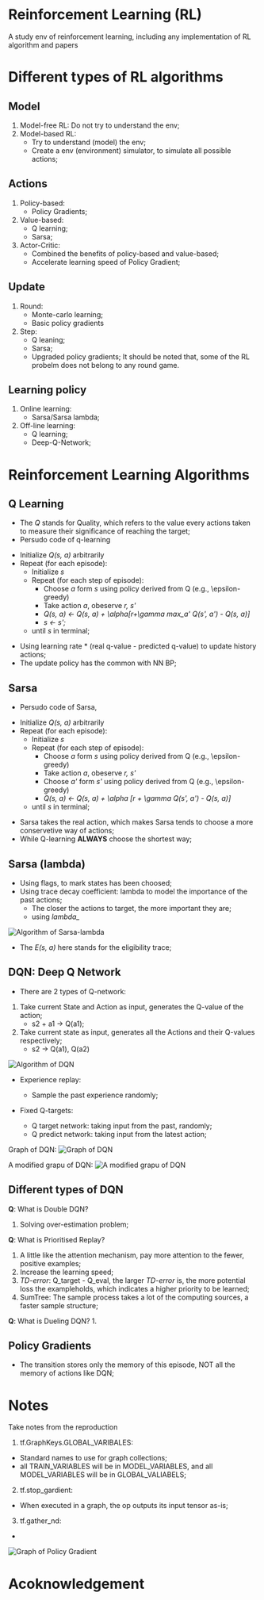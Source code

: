# Reinforcement Learning (RL)
A study env of reinforcement learning, including any implementation of RL algorithm and papers


# Different types of RL algorithms
## Model
1. Model-free RL: Do not try to understand the env;
2. Model-based RL:
    * Try to understand (model) the env;
    * Create a env (environment) simulator, to simulate all possible actions;

## Actions
1. Policy-based: 
    * Policy Gradients;
2. Value-based:
    * Q learning;
    * Sarsa;
3. Actor-Critic:
    * Combined the benefits of policy-based and value-based;
    * Accelerate learning speed of Policy Gradient;

## Update
1. Round:
    * Monte-carlo learning;
    * Basic policy gradients
2. Step:
    * Q leaning;
    * Sarsa;
    * Upgraded policy gradients;
It should be noted that, some of the RL probelm does not belong to any round game.

## Learning policy
1. Online learning:
    * Sarsa/Sarsa lambda;
2. Off-line learning:
    * Q learning;
    * Deep-Q-Network;


# Reinforcement Learning Algorithms
## Q Learning
* The *Q* stands for Quality, which refers to the value every actions taken to measure their significance of reaching the target;
* Persudo code of q-learning
- Initialize *Q(s, a)* arbitrarily  
- Repeat (for each episode):  
    - Initialize *s*  
    - Repeat (for each step of episode):  
        - Choose *a* form *s* using policy derived from Q (e.g., \epsilon-greedy)  
        - Take action *a*, obeserve *r, s'*  
        - *Q(s, a) <- Q(s, a) + \alpha\[r+\gamma max_a' Q(s', a') - Q(s, a)\]*  
        - *s <- s';*  
    - until *s* in terminal;   


* Using learning rate * (real q-value - predicted q-value) to update history actions;  
* The update policy has the common with NN BP;


## Sarsa
* Persudo code of Sarsa,   
- Initialize *Q(s, a)* arbitrarily  
- Repeat (for each episode):  
    - Initialize *s*  
    - Repeat (for each step of episode):  
        - Choose *a* form *s* using policy derived from Q (e.g., \epsilon-greedy)  
        - Take action *a*, obeserve *r, s'*  
        - Choose *a'* form *s'* using policy derived from Q (e.g., \epsilon-greedy)  
        - *Q(s, a) <- Q(s, a) + \alpha [r + \gamma Q(s', a') - Q(s, a)]*
    - until *s* in terminal;   


* Sarsa takes the real action, which makes Sarsa tends to choose a more conservetive way of actions;
* While Q-learning **ALWAYS** choose the shortest way;

## Sarsa (lambda)
* Using flags, to mark states has been choosed;
* Using trace decay coefficient: lambda to model the importance of the past actions;
    * The closer the actions to target, the more important they are;
    * using *lambda_*

![Algorithm of Sarsa-lambda](3.Sarsa-lambda/3-1-1.png)
* The *E(s, a)* here stands for the eligibility trace;


## DQN: Deep Q Network
* There are 2 types of Q-network:
1. Take current State and Action as input, generates the Q-value of the action;
    * s2 + a1 -> Q(a1);
2. Take current state as input, generates all the Actions and their Q-values respectively;
    * s2 -> Q(a1), Q(a2)

![Algorithm of DQN](4.DQN/4-1-1.jpg)

* Experience replay:
    * Sample the past experience randomly;

* Fixed Q-targets:
    * Q target network: taking input from the past, randomly;
    * Q predict network: taking input from the latest action;


Graph of DQN:
![Graph of DQN](4.DQN/4-2-1.png)

A modified grapu of DQN:
![A modified grapu of DQN](4.DQN/4-3-2.png)

## Different types of DQN
**Q**: What is Double DQN?
1. Solving over-estimation problem;

**Q**: What is Prioritised Replay?
1. A little like the attention mechanism, pay more attention to the fewer, positive examples;
2. Increase the learning speed;
3. *TD-error*: Q_target - Q_eval, the larger *TD-error* is, the more potential loss the exampleholds, which indicates a higher priority to be learned;
4. SumTree: The sample process takes a lot of the computing sources, a faster sample structure;

**Q**: What is Dueling DQN?
1. 


## Policy Gradients
* The transition stores only the memory of this episode, NOT all the memory of actions like DQN;



# Notes
Take notes from the reproduction
1. tf.GraphKeys.GLOBAL_VARIBALES:
  * Standard names to use for graph collections;
  * all TRAIN_VARIABLES will be in MODEL_VARIABLES, and all MODEL_VARIABLES will be in GLOBAL_VALIABELS;
2. tf.stop_gardient:
  * When executed in a graph, the op outputs its input tensor as-is;
3. tf.gather_nd:
  * 

![Graph of Policy Gradient](5.policy_gradients/5-1-1.png)
# Acoknowledgement




